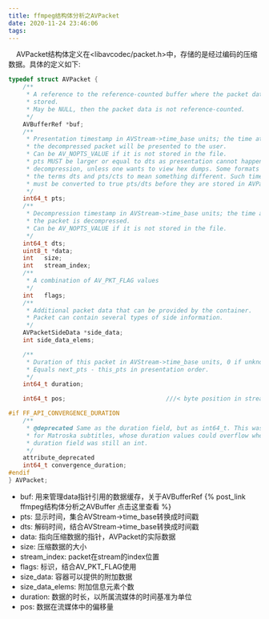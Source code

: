 ```yaml
---
title: ffmpeg结构体分析之AVPacket
date: 2020-11-24 23:46:06
tags:
---
```

&nbsp;&nbsp;&nbsp;&nbsp;AVPacket结构体定义在<libavcodec/packet.h>中，存储的是经过编码的压缩数据。具体的定义如下:
```C
typedef struct AVPacket {
    /**
     * A reference to the reference-counted buffer where the packet data is
     * stored.
     * May be NULL, then the packet data is not reference-counted.
     */
    AVBufferRef *buf;
    /**
     * Presentation timestamp in AVStream->time_base units; the time at which
     * the decompressed packet will be presented to the user.
     * Can be AV_NOPTS_VALUE if it is not stored in the file.
     * pts MUST be larger or equal to dts as presentation cannot happen before
     * decompression, unless one wants to view hex dumps. Some formats misuse
     * the terms dts and pts/cts to mean something different. Such timestamps
     * must be converted to true pts/dts before they are stored in AVPacket.
     */
    int64_t pts;
    /**
     * Decompression timestamp in AVStream->time_base units; the time at which
     * the packet is decompressed.
     * Can be AV_NOPTS_VALUE if it is not stored in the file.
     */
    int64_t dts;
    uint8_t *data;
    int   size;
    int   stream_index;
    /**
     * A combination of AV_PKT_FLAG values
     */
    int   flags;
    /**
     * Additional packet data that can be provided by the container.
     * Packet can contain several types of side information.
     */
    AVPacketSideData *side_data;
    int side_data_elems;

    /**
     * Duration of this packet in AVStream->time_base units, 0 if unknown.
     * Equals next_pts - this_pts in presentation order.
     */
    int64_t duration;

    int64_t pos;                            ///< byte position in stream, -1 if unknown

#if FF_API_CONVERGENCE_DURATION
    /**
     * @deprecated Same as the duration field, but as int64_t. This was required
     * for Matroska subtitles, whose duration values could overflow when the
     * duration field was still an int.
     */
    attribute_deprecated
    int64_t convergence_duration;
#endif
} AVPacket;

```
* buf: 用来管理data指针引用的数据缓存，关于AVBufferRef {% post_link ffmpeg结构体分析之AVBuffer 点击这里查看 %}
* pts: 显示时间，集合AVStream->time_base转换成时间戳
* dts: 解码时间，结合AVStream->time_base转换成时间戳
* data: 指向压缩数据的指针，AVPacket的实际数据
* size: 压缩数据的大小
* stream_index: packet在stream的index位置
* flags: 标识，结合AV_PKT_FLAG使用
* size_data: 容器可以提供的附加数据
* size_data_elems: 附加信息元素个数
* duration: 数据的时长，以所属流媒体的时间基准为单位
* pos: 数据在流媒体中的偏移量
  